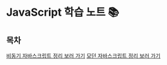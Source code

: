 # JavaScript 학습 노트 📚

## 목차

[비동기 자바스크립트 정리 보러 가기](./비동기-자바스크립트.md)
[모던 자바스크립트 정리 보러 가기](./모던자바스크립트.md)
